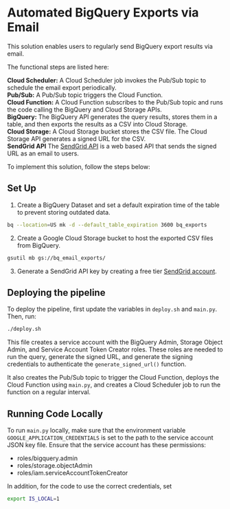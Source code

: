 # Automated BigQuery Exports via Email

This solution enables users to regularly send BigQuery export results via email. 

The functional steps are listed here:

**Cloud Scheduler:** A Cloud Scheduler job invokes the Pub/Sub topic to schedule the email export periodically.  
**Pub/Sub:** A Pub/Sub topic triggers the Cloud Function.  
**Cloud Function:** A Cloud Function subscribes to the Pub/Sub topic and runs the code calling the BigQuery and Cloud Storage APIs.  
**BigQuery:** The BigQuery API generates the query results, stores them in a table, and then exports the results as a CSV into Cloud Storage.  
**Cloud Storage:** A Cloud Storage bucket stores the CSV file. The Cloud Storage API generates a signed URL for the CSV.  
**SendGrid API** The [SendGrid API](https://sendgrid.com/) is a web based API that sends the signed URL as an email to users.

To implement this solution, follow the steps below:

## Set Up
1. Create a BigQuery Dataset and set a default expiration time of the table to prevent storing outdated data.
```bash
bq --location=US mk -d --default_table_expiration 3600 bq_exports
```
2. Create a Google Cloud Storage bucket to host the exported CSV files from BigQuery.
```bash   
gsutil mb gs://bq_email_exports/
```
3. Generate a SendGrid API key by creating a free tier [SendGrid account](https://signup.sendgrid.com/).

## Deploying the pipeline

To deploy the pipeline, first update the variables in `deploy.sh` and `main.py`. Then, run:
```bash
./deploy.sh
```
This file creates a service account with the BigQuery Admin, Storage Object Admin, and Service Account Token Creator roles. These roles are needed to run the query, generate the signed URL, and generate the signing credentials to authenticate the `generate_signed_url()` function.

It also creates the Pub/Sub topic to trigger the Cloud Function, deploys the Cloud Function using `main.py`, and creates a Cloud Scheduler job to run the function on a regular interval. 

## Running Code Locally

To run `main.py` locally, make sure that the environment variable `GOOGLE_APPLICATION_CREDENTIALS` is set to the path to the service account JSON key file. Ensure that the service account has these permissions:
+ roles/bigquery.admin
+ roles/storage.objectAdmin
+ roles/iam.serviceAccountTokenCreator

In addition, for the code to use the correct credentials, set 
```bash
export IS_LOCAL=1
```
